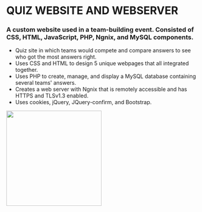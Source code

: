 # QUIZ WEBSITE AND WEBSERVER

### A custom website used in a team-building event. Consisted of CSS, HTML, JavaScript, PHP, Ngnix, and MySQL components.
-	Quiz site in which teams would compete and compare answers to see who got the most answers right.
-	Uses CSS and HTML to design 5 unique webpages that all integrated together.
-	Uses PHP to create, manage, and display a MySQL database containing several teams' answers.
-	Creates a web server with Ngnix that is remotely accessible and has HTTPS and TLSv1.3 enabled.
-	Uses cookies, jQuery, JQuery-confirm, and Bootstrap.
 

<img src="/QuizWebServer/tree/main/gifs/BeginGame.gif" width="250" height="250" />
